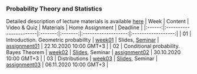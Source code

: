 ### Probability Theory and Statistics
Detailed description of lecture materials is available [here](../master/extended_info.md)
| Week   | Content                | Video & Quiz | Materials | Home Assignment | Deadline |
|:------:|:-----------------------|:-------:|:-------:|:-------------------:|:------------------:|
| 01     | Introduction. Geometric probability  | [week01](https://oninemipt.teachbase.ru/course_sessions/261335) | Slides, [Seminar](../master/week01_geometric_probability) | [assignment01](../master/homeworks/assignment01) |  22.10.2020 10:00 GMT+3 |
| 02     | Conditional probability. Bayes Theorem | [week02](https://oninemipt.teachbase.ru/course_sessions/263749) | [Slides](../master/slides/Week02_Slides.pdf), Seminar | [assignment02](https://github.com/girafe-ai/msai-statistics/tree/main/homeworks/assignment02) | 30.10.2020 10:00 GMT+3 |
| 03     | Distributions | [week03](https://go.teachbase.ru/course_sessions/263784) | [Slides](../master/slides/Week03_Slides.pdf), Seminar | [assignment03](https://github.com/girafe-ai/msai-statistics/tree/main/homeworks/assignment03)  | 06.11.2020 10:00 GMT+3 |
